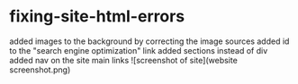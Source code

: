 # fixing-site-html-errors 
added images to the background by correcting the image sources
added id to the "search engine optimization" link
added sections instead of div
added nav on the site main links
![screenshot of site](website screenshot.png)